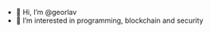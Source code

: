 - 👋 Hi, I’m @georlav
- 👀 I’m interested in programming, blockchain and security

<!---
georlav/georlav is a ✨ special ✨ repository because its `README.md` (this file) appears on your GitHub profile.
You can click the Preview link to take a look at your changes.
--->
